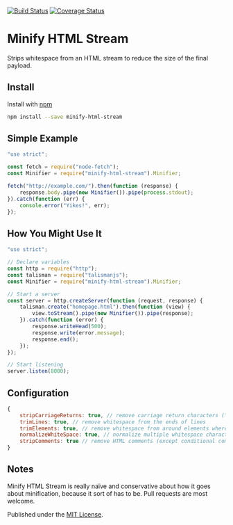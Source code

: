 [![Build Status](https://travis-ci.org/digitaldesignlabs/minify-html-stream.svg)](https://travis-ci.org/digitaldesignlabs/minify-html-stream)
[![Coverage Status](https://coveralls.io/repos/github/digitaldesignlabs/minify-html-stream/badge.svg)](https://coveralls.io/github/digitaldesignlabs/minify-html-stream)

# Minify HTML Stream

Strips whitespace from an HTML stream to reduce the size of the final payload.

## Install

Install with [npm](https://www.npmjs.com/package/minify-html-stream)

```bash
npm install --save minify-html-stream
```

## Simple Example

```js
"use strict";

const fetch = require("node-fetch");
const Minifier = require("minify-html-stream").Minifier;

fetch("http://example.com/").then(function (response) {
    response.body.pipe(new Minifier()).pipe(process.stdout);
}).catch(function (err) {
    console.error("Yikes!", err);
});
```

## How You Might Use It
```js
"use strict";

// Declare variables
const http = require("http");
const talisman = require("talismanjs");
const Minifier = require("minify-html-stream").Minifier;

// Start a server
const server = http.createServer(function (request, response) {
    talisman.create("homepage.html").then(function (view) {
        view.toStream().pipe(new Minifier()).pipe(response);
    }).catch(function (error) {
        response.writeHead(500);
        response.write(error.message);
        response.end();
    });
});

// Start listening
server.listen(8000);
```

## Configuration
```js
{
    stripCarriageReturns: true, // remove carriage return characters (\r)
    trimLines: true, // remove whitespace from the ends of lines
    trimElements: true, // remove whitespace from around elements where it is safe
    normalizeWhiteSpace: true, // normalize multiple whitespace characters to single characters
    stripComments: true // remove HTML comments (except conditional comments)
}
```

## Notes
Minify HTML Stream is really naïve and conservative about how it goes about minification, because it sort of has to be. Pull requests are most welcome.

Published under the [MIT License](http://opensource.org/licenses/MIT).
